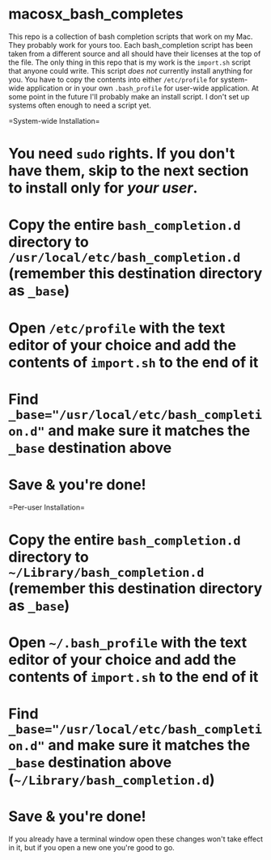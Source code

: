 macosx_bash_completes
=====================

This repo is a collection of bash completion scripts that work on my Mac. They probably work for yours too. Each bash_completion script has been taken from a different source and all should have their licenses at the top of the file. The only thing in this repo that is my work is the `import.sh` script that anyone could write. This script *does not* currently install anything for you. You have to copy the contents into either `/etc/profile` for system-wide application or in your own `.bash_profile` for user-wide application. At some point in the future I'll probably make an install script. I don't set up systems often enough to need a script yet.

=System-wide Installation=
# You need `sudo` rights. If you don't have them, skip to the next section to install only for *your user*.
# Copy the entire `bash_completion.d` directory to `/usr/local/etc/bash_completion.d` (remember this destination directory as `_base`)
# Open `/etc/profile` with the text editor of your choice and add the contents of `import.sh` to the end of it
# Find `_base="/usr/local/etc/bash_completion.d"` and make sure it matches the `_base` destination above
# Save & you're done!

=Per-user Installation=
# Copy the entire `bash_completion.d` directory to `~/Library/bash_completion.d` (remember this destination directory as `_base`)
# Open `~/.bash_profile` with the text editor of your choice and add the contents of `import.sh` to the end of it
# Find `_base="/usr/local/etc/bash_completion.d"` and make sure it matches the `_base` destination above (`~/Library/bash_completion.d`)
# Save & you're done!

If you already have a terminal window open these changes won't take effect in it, but if you open a new one you're good to go.
